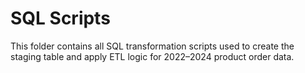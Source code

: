 # SQL Scripts

This folder contains all SQL transformation scripts used to create the staging table and apply ETL logic for 2022–2024 product order data.

